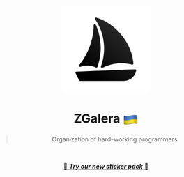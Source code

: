 <!-- markdownlint-disable no-inline-html first-line-h1 heading-start-left-->

<div align="center">
  <a href="https://zgalera.github.io/zgalera-website"><img alt="Logo" src="../assets/logo.svg" height="200"></a>

  # ZGalera <img align="center" src="https://raw.githubusercontent.com/okineadev/okineadev/refs/heads/main/assets/ua-flag.png" height="35">

  > Organization of hard-working programmers

  <br>

  [🧧 ***Try our new sticker pack*** 🧧](https://t.me/addstickers/ZGaleraStickers)
</div>

